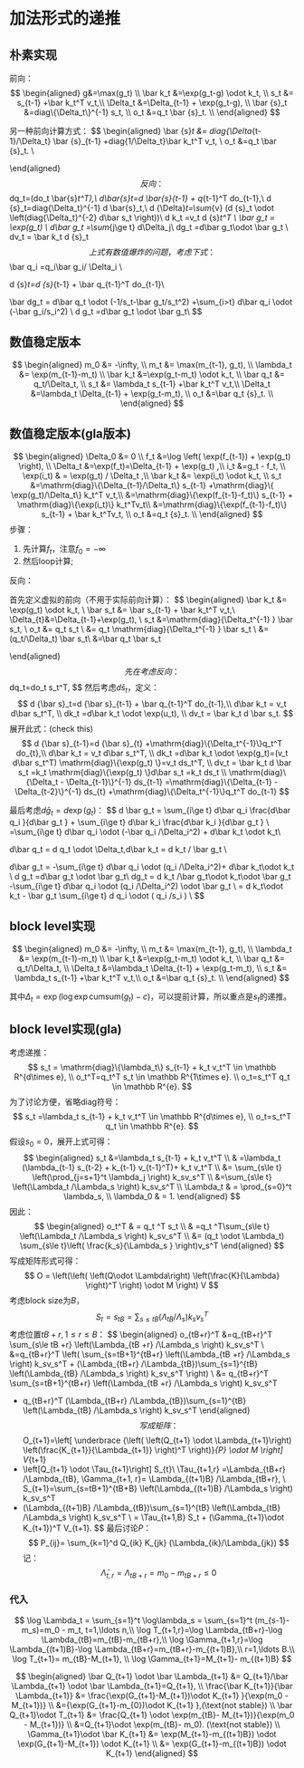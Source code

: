 

# 加法形式的递推

## 朴素实现

前向：
$$
\begin{aligned}
g&=\max(g_t) \\
\bar k_t &=\exp(g_t-g) \odot k_t, \\
s_t &= s_{t-1} +\bar k_t^T v_t,\\
\Delta_t &=\Delta_{t-1} + \exp(g_t-g), \\
\bar {s}_t &=diag\{\Delta_t\}^{-1} s_t, \\
o_t &=q_t \bar {s}_t. \\
\end{aligned}
$$

另一种前向计算方式：
$$
\begin{aligned}
\bar {s}_t &= diag\{\Delta_{t-1}/\Delta_t\}  \bar {s}_{t-1} +diag\{1/\Delta_t\}\bar k_t^T v_t, \\
o_t &=q_t \bar {s}_t. \\

\end{aligned}
$$
反向：
$$
dq_t=(do_t \bar{s}_t^T),\\
d\bar{s}_t=d \bar{s}_{t-1} + q_{t-1}^T do_{t-1},\\
d  {s}_t=diag\{\Delta_t\}^{-1}  d \bar{s}_t,\\
d {\Delta}_t=\sum_{v} (d {s}_t \odot \left(diag\{\Delta_t\}^{-2} d\bar s_t \right))\\
d k_t =v_t d {s}_t^T \\
\bar g_t = \exp(g_t) \\
d\bar g_t =\sum_{j\ge t} d\Delta_j\\
dg_t =d\bar g_t\odot \bar g_t \\
dv_t = \bar k_t d {s}_t
$$
上式有数值爆炸的问题，考虑下式：
$$
\bar q_i =q_i\bar g_i/ \Delta_i \\

d {s}_t=d {s}_{t-1} + \bar q_{t-1}^T do_{t-1}\\

\bar dg_t = d\bar q_t \odot (-1/s_t-\bar g_t/s_t^2) +\sum_{i>t} d\bar q_i \odot (-\bar g_i/s_i^2)  \\
d g_t =d\bar  g_t  \odot \bar g_t\\
$$



## 数值稳定版本

$$
\begin{aligned}
m_0 &= -\infty, \\
m_t  &= \max(m_{t-1}, g_t), \\
\lambda_t &= \exp(m_{t-1}-m_t)  \\
\bar k_t &=\exp(g_t-m_t) \odot k_t, \\
\bar q_t &= q_t/\Delta_t, \\
s_t &= \lambda_t s_{t-1} +\bar k_t^T v_t,\\
\Delta_t &=\lambda_t \Delta_{t-1} + \exp(g_t-m_t), \\
o_t &=\bar q_t  {s}_t. \\
\end{aligned}
$$





## 数值稳定版本(gla版本)

$$
\begin{aligned}
\Delta_0 &= 0 \\
f_t &=\log \left( \exp(f_{t-1}) + \exp(g_t) \right), \\
\Delta_t &=\exp(f_t)=\Delta_{t-1} + \exp(g_t) ,\\
i_t &=g_t - f_t,  \\
\exp(i_t) & = \exp(g_t) / \Delta_t ,\\
\bar k_t &= \exp(i_t) \odot k_t, \\
s_t &=\mathrm{diag}\{\Delta_{t-1}/\Delta_t\} s_{t-1} +\mathrm{diag}\{ \exp(g_t)/\Delta_t\}  k_t^T v_t,\\
&=\mathrm{diag}\{\exp(f_{t-1}-f_t)\} s_{t-1} + \mathrm{diag}\{\exp(i_t)\} k_t^Tv_t\\
&=\mathrm{diag}\{\exp(f_{t-1}-f_t)\} s_{t-1} + \bar k_t^Tv_t, \\
o_t &=q_t  {s}_t. \\
\end{aligned}
$$
步骤：

1. 先计算$f_t$，注意$f_0=-\infty$
2. 然后loop计算;



反向：

首先定义虚拟的前向（不用于实际前向计算）：
$$
\begin{aligned}
\bar k_t &= \exp(g_t) \odot k_t, \\
\bar s_t &= \bar s_{t-1} + \bar k_t^T v_t,\\
\Delta_{t}&=\Delta_{t-1}+\exp(g_t), \\
s_t &=\mathrm{diag}\{\Delta_t^{-1} \} \bar s_t, \\
o_t &= q_t s_t \\
&= q_t \mathrm{diag}\{\Delta_t^{-1} \} \bar s_t \\
&= (q_t/\Delta_t) \bar s_t\\
&=\bar q_t \bar s_t

\end{aligned}
$$
先在考虑反向：
$$
dq_t=do_t s_t^T,
$$
然后考虑$d\bar s_{t}$，定义：
$$
d {\bar s}_t=d {\bar s}_{t-1} + \bar q_{t-1}^T do_{t-1},\\
d\bar k_t = v_t d\bar s_t^T, \\
dk_t =d\bar k_t \odot \exp(u_t),   \\
dv_t = \bar k_t  d \bar s_t.
$$
展开此式：(check this)
$$
d {\bar s}_{t-1}=d {\bar s}_{t} +\mathrm{diag}\{\Delta_t^{-1}\}q_t^T do_{t},\\
d\bar k_t = v_t d\bar s_t^T, \\
dk_t =d\bar k_t \odot \exp(g_t)=(v_t d\bar s_t^T)  \mathrm{diag}\{\exp(g_t) \}=v_t  ds_t^T,   \\
dv_t = \bar k_t  d \bar s_t =k_t  \mathrm{diag}\{\exp(g_t) \}d\bar s_t =k_t ds_t \\
\mathrm{diag}\{\Delta_t - \Delta_{t-1}\}^{-1} ds_{t-1} =\mathrm{diag}\{\Delta_{t-1} - \Delta_{t-2}\}^{-1} ds_{t}
+\mathrm{diag}\{\Delta_t^{-1}\}q_t^T do_{t-1}
$$


最后考虑$d\bar g_t = d\exp(g_t)$：
$$
d \bar g_t = \sum_{i\ge t} d\bar q_i \frac{d\bar q_i }{d\bar g_t } +  \sum_{i\ge t} d\bar k_i \frac{d\bar k_i }{d\bar g_t } \\
=\sum_{i\ge t} d\bar q_i \odot (-\bar q_i /\Delta_i^2) + d\bar k_t \odot k_t\\

 d\bar q_t =   d q_t \odot \Delta_t,d\bar k_t =   d k_t / \bar g_t    \\

   d\bar g_t =  -\sum_{i\ge t} d\bar q_i \odot (q_i /\Delta_i^2)+ d\bar k_t\odot k_t  \\
d g_t =d\bar  g_t  \odot \bar g_t\\
dg_t = d k_t /\bar g_t\odot k_t\odot \bar g_t -\sum_{i\ge t} d\bar q_i \odot (q_i /\Delta_i^2) \odot \bar g_t \\
= d k_t\odot k_t  - \bar g_t   \sum_{i\ge t} d q_i \odot ( q_i /s_i  ) \\
$$



## block level实现

$$
\begin{aligned}
m_0 &= -\infty, \\
m_t  &= \max(m_{t-1}, g_t), \\
\lambda_t &= \exp(m_{t-1}-m_t)  \\
\bar k_t &=\exp(g_t-m_t) \odot k_t, \\
\bar q_t &= q_t/\Delta_t, \\
\Delta_t &=\lambda_t \Delta_{t-1} + \exp(g_t-m_t), \\
s_t &= \lambda_t s_{t-1} +\bar k_t^T v_t,\\
o_t &=\bar q_t  {s}_t. \\
\end{aligned}
$$

其中$\Delta_t = \exp(\log\exp\mathrm{cumsum}(g_t)-c)$，可以提前计算，所以重点是$s_t$的递推。





## block level实现(gla)

考虑递推：
$$
s_t = \mathrm{diag}\{\lambda_t\} s_{t-1} + k_t v_t^T \in \mathbb R^{d\times e}, \\
o_t^T=q_t^T  s_t \in \mathbb R^{1\times e}.  \\
o_t=s_t^T q_t \in \mathbb R^{e}.
$$
为了讨论方便，省略diag符号：
$$
s_t =\lambda_t  s_{t-1} + k_t v_t^T \in \mathbb R^{d\times e}, \\
o_t=s_t^T q_t \in \mathbb R^{e}.
$$
假设$s_0=0$，展开上式可得：
$$
\begin{aligned}
s_t
&=\lambda_t  s_{t-1} + k_t v_t^T  \\
& =\lambda_t (\lambda_{t-1} s_{t-2} + k_{t-1} v_{t-1}^T)+  k_t v_t^T  \\
&=  \sum_{s\le t} \left(\prod_{j=s+1}^t \lambda_j  \right)  k_sv_s^T  \\
&=\sum_{s\le t} \left(\Lambda_t /\Lambda_s  \right)  k_sv_s^T \\
\Lambda_t & = \prod_{s=0}^t \lambda_s, \\
\lambda_0 & = 1.
\end{aligned}
$$
因此：
$$
\begin{aligned}
o_t^T
& = q_t ^T s_t  \\
& =q_t ^T\sum_{s\le t} \left(\Lambda_t /\Lambda_s  \right)  k_sv_s^T  \\
&= (q_t \odot \Lambda_t)   \sum_{s\le t}\left( \frac{k_s}{\Lambda_s }   \right)v_s^T
\end{aligned}
$$
写成矩阵形式可得：
$$
O = \left(\left( \left(Q\odot \Lambda\right) \left(\frac{K}{\Lambda} \right)^T  \right)
\odot M
\right) V
$$
考虑block size为$B$，
$$
S_t =s_{tB}=\sum_{s\le tB} \left(\Lambda_{tB} /\Lambda_s  \right)  k_sv_s^T
$$
考虑位置$tB+r, 1\le r \le B$：
$$
\begin{aligned}
o_{tB+r}^T
&=q_{tB+r}^T \sum_{s\le tB +r} \left(\Lambda_{tB +r} /\Lambda_s  \right)  k_sv_s^T   \\
&=q_{tB+r}^T
\left(
\sum_{s=tB+1}^{tB+r} \left(\Lambda_{tB +r} /\Lambda_s  \right)  k_sv_s^T +
(\Lambda_{tB+r} /\Lambda_{tB})\sum_{s=1}^{tB} \left(\Lambda_{tB} /\Lambda_s  \right)  k_sv_s^T
\right) \\
&= q_{tB+r}^T \sum_{s=tB+1}^{tB+r} \left(\Lambda_{tB +r} /\Lambda_s  \right)  k_sv_s^T
+ q_{tB+r}^T (\Lambda_{tB+r} /\Lambda_{tB})\sum_{s=1}^{tB} \left(\Lambda_{tB} /\Lambda_s  \right)  k_sv_s^T
\end{aligned}
$$
写成矩阵：
$$
O_{t+1}=\left[ \underbrace {\left( \left(Q_{t+1} \odot \Lambda_{t+1}\right) \left(\frac{K_{t+1}}{\Lambda_{t+1}} \right)^T  \right)}_{P}
\odot M \right] V_{t+1}
+ \left[Q_{t+1} \odot \Tau_{t+1}\right] S_{t}\\
 \Tau_{t+1,r} =\Lambda_{tB+r} /\Lambda_{tB}, \Gamma_{t+1, r}= \Lambda_{(t+1)B} /\Lambda_{tB+r}, \\
 S_{t+1}=\sum_{s=tB+1}^{tB+B} \left(\Lambda_{(t+1)B} /\Lambda_s  \right)  k_sv_s^T
+  (\Lambda_{(t+1)B} /\Lambda_{tB})\sum_{s=1}^{tB} \left(\Lambda_{tB} /\Lambda_s  \right)  k_sv_s^T \\
= \Tau_{t+1,B} S_t +  (\Gamma_{t+1}\odot K_{t+1})^T V_{t+1}.
$$
最后讨论$P$：
$$
P_{ij}= \sum_{k=1}^d Q_{ik} K_{jk} (\Lambda_{ik}/\Lambda_{jk})
$$
记：
$$
\bar \Lambda_{t, r}=\Lambda_{tB+r}=m_0 -m_{tB+r}\le 0
$$




### 代入

$$
\log \Lambda_t  = \sum_{s=1}^t \log\lambda_s = \sum_{s=1}^t (m_{s-1}-m_s)=m_0 - m_t, t=1,\ldots n,\\
\log T_{t+1,r}=\log \Lambda_{tB+r}-\log \Lambda_{tB}=m_{tB}-m_{tB+r},\\
\log \Gamma_{t+1,r}=\log \Lambda_{(t+1)B}-\log \Lambda_{tB+r}=m_{tB+r}-m_{(t+1)B},\\
r=1,\ldots B.\\
\log T_{t+1}= m_{tB}-M_{t+1},   \\
\log \Gamma_{t+1}=M_{t+1}- m_{(t+1)B}
$$


$$
\begin{aligned}
\bar Q_{t+1} \odot \bar \Lambda_{t+1}
&=  Q_{t+1}/\bar \Lambda_{t+1} \odot  \bar \Lambda_{t+1}=Q_{t+1},  \\
\frac{\bar K_{t+1}}{\bar \Lambda_{t+1}}
&= \frac{\exp(G_{t+1}-M_{t+1})\odot K_{t+1} }{\exp(m_0 - M_{t+1})} \\
&={\exp(G_{t+1}-m_{0})\odot K_{t+1} },(\text{not stable}) \\
\bar Q_{t+1}\odot T_{t+1}
&= \frac{Q_{t+1} \odot \exp(m_{tB}- M_{t+1})}{\exp(m_0 - M_{t+1})} \\
&=Q_{t+1}\odot \exp(m_{tB}- m_0). (\text{not stable}) \\
\Gamma_{t+1}\odot \bar K_{t+1} &=
\exp(M_{t+1}-m_{(t+1)B}) \odot \exp(G_{t+1}-M_{t+1}) \odot  K_{t+1} \\
&= \exp(G_{t+1}-m_{(t+1)B})  \odot  K_{t+1}
\end{aligned}
$$
